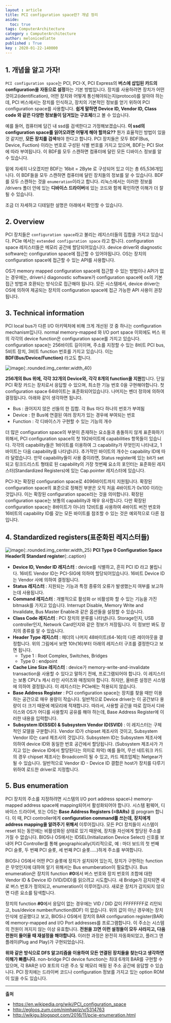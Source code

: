 ```yaml
---
layout : article
title: PCI configuration space란? 개념 정리
aside:
  toc: true
tags: ComputerArchitecture
category : ComputerArchitecture
author: melonicedlatte
published : True
key : 2020-01-22-140000
---
```


## 1. 개념을 알고 가자!
`PCI configuration space`는 PCI, PCI-X, PCI Express의 **버스에 삽입된 카드의 configuration을 자동으로 설정**하는 기본 방법입니다. 장치를 사용하려면 장치가 어떤 것이고(identification), 어떤 장치와 어떻게 통신해야되는지(protocol)를 알아야 하는데, PCI 버스에서는 장치를 인식하고, 장치의 기본적인 정보를 얻기 위하여 PCI configuration space를 사용합니다. **쉽게 말하면 Device ID, Vendor ID, Class code 와 같은 다양한 정보들이 담겨있는 구조체**라고 볼 수 있습니다.  

예를 들어, 컴퓨터에 담긴 내 ssd를 검색한다고 가정해보겠습니다. **이 ssd의 configuration space를 읽어오려면 어떻게 해야 할까요??** 뭔가 효율적인 방법이 있을 것 같지만, **모든 장치를 검색**해야 한다고 합니다. PCI 장치들은 모두 BDF(Bus, Device, Fuction) 이라는 번호로 구성된 식별 번호를 가지고 있으며, BDF는 PCI Slot에 따라 부여됩니다. 이 BDF를 모두 스캔하면 컴퓨터에 달린 모든 디바이스 정보를 알 수 있습니다. 

밑에 자세히 나오겠지만 BDF는 16bit = 2Byte 로 구성되어 있고 이는 총 65,536개입니다. 이 BDF들을 모두 스캔하면 컴퓨터에 달린 장치들의 정보를 알 수 있습니다. BDF를 모두 스캔하는 것을 `enumeration`이라고 합니다. 리눅스에서는 이러한 정보를 /drivers 폴더 안에 있는 **디바이스 드라이버**에 있는 코드와 함께 확인하면 이해가 더 잘 될 수 있습니다. 

조금 더 자세하고 디테일한 설명은 아래에서 확인할 수 있습니다.


## 2. Overview
PCI 장치들은 `configuration space`라고 불리는 레지스터들의 집합을 가지고 있습니다. PCIe 에서는 `extended configuration space` 라고 합니다. configuration space 레지스터들은 메모리 공간에 할당되어있습니다. device driver와 diagnostic software는 configuration space에 접근할 수 있어야됩니다. OS는 장치의 configuration space에 접근할 수 있는 API를 사용합니다.

OS가 memory mapped configuration space에 접근할 수 있는 방법이나 API가 없는 경우에는, driver나 diagonostic software가 configuration space에 os의 기본 접근 방법과 호환되는 방식으로 접근해야 됩니다. 모든 시스템에서, device driver는 OS에 의하여 제공되는 장치의 configuration space에 접근 가능한 API 사용이 권장됩니다.


## 3. Technical information
PCI local bus가 다른 I/O 아키텍처에 비해 크게 개선된 것 중 하나는 configuration mechanism입니다. normal memory-mapped 와 I/O port space 이외에도 버스 위의 각각의 device function은 configuration space를 가지고 있습니다. configuration space는 256바이트 길이이며, 주소를 지정할 수 있는 8비트 PCI bus, 5비트 장치, 3비트 function 번호를 가지고 있습니다. 이는 **BDF(Bus/Device/Function)** 라고도 합니다.

![image](/assets/images/202001/7F0336EB-E7A2-44F9-816A-CA94FCD561ED.png){:.rounded.img_center.width_40}

**256개의 Bus 위에, 각각 32개의 Device와, 각각 8개의 function을 지원**합니다. 단일 PCI 확장 카드는 장치로서 응답할 수 있으며, 최소한 기능 번호 0을 구현해야합니다. 첫 configuration space 64바이트는 표준화되어있습니다. 나머지는 벤더 정의에 의하여 결정됩니다. 아래와 같이 생각하면 됩니다.

- Bus : 끊어지지 않은 선들의 한 집합. 각 Bus 마다 하나의 번호가 부여됨
- Device : 한 Bus에 연결된 여러 장치가 있는 경우에 부여되는 번호
- Function : 각 디바이스가 구현할 수 있는 기능의 개수

더 많은 configuration space의 부분이 존재하는 요소들과 충돌하지 않게 표준화하기 위해서, PCI configuration space의 첫 192바이트에 capabilities 항목들이 있습니다. 각각의 capability들은 1바이트를 이용하여 그 capability가 무엇인지 나타내고, 1바이트는 다음 capability를 나타냅니다. 추가적인 바이트의 개수는 capability ID에 따라 달렸습니다. 만약 capability들이 사용 중이라면, Status register에 있는 bit가 set되고 링크드리스트 형태로 된 capability의 가장 첫번째 요소의 포인터는 표준화된 레지스터(Standardized Registers)에 있는 Cap.pointer 레지스터에 있습니다. 

PCI-X는 확장된 configuration space로 4096바이트까지 지원됩니다. 확장된 configuration space의 표준으로 정해진 부분은 오직 처음 4바이트가 0x100 이라는 것입니다. 이는 확장된 configuration space라는 것을 의미합니다. 확장된 configuration space는 보통의 capability과 매우 유사합니다. 다만 확장된 configuration space는 8바이트가 아니라 12비트를 사용하여 4바이트 버전 번호와 16비트의 capability ID를 갖는 모든 바이트를 참조할 수 있는 것은 예외적으로 다른 점입니다. 


## 4. Standardized registers(표준화된 레지스터들)
![image](/assets/images/202001/AA2C7852-8969-4940-A83D-10869851EAD1.png){:.rounded.img_center.width_25} 
**PCI Type 0 Configuration Space Header의 Standard register**{:.caption}

- **Device ID, Vendor ID 레지스터** : device를 식별하고, 흔히 PCI ID 라고 불립니다. 16비트 Vendor ID는 PCI-SIG에 의하여 할당되어있습니다. 16비트 Device ID는 Vendor 사에 의하여 결정됩니다. 
- **Status 레지스터** : 지원되는 기능과 특정 종류의 오류가 발생했는지 여부를 보고하는데 사용됩니다. 
- **Command 레지스터** : 개별적으로 활성화 or 비활성화 할 수 있는 기능을 가진 bitmask를 가지고 있습니다. Interrupt Disable, Memory Write and Invalidate, Bus Master Enable과 같은 옵션들을 설정할 수 있습니다. 
- **Class Code 레지스터** : PCI 장치의 분류를 나타냅니다. Storage인지, USB controller인지, Network Card인지와 같은 정보가 저장됩니다. 이 정보만 봐도 장치의 종류를 알 수 있습니다. 
- **Header Type 레지스터** : 헤더의 나머지 48바이트(64-16)의 다른 레이아웃을 결정합니다. 위의 그림에서 보면 10h(16)부터 아래의 레지스터 구조를 결정한다고 보면 됩니다. 
	- Type 1 : Root Complex, Switches, Bridges
	- Type 0 : endpoint
- **Cache Line Size 레지스터** : device가 memory-write-and-invalidate transaction을 사용할 수 있다고 말하기 전에, 프로그램되어야 합니다. 이 레지스터는 보통 CPU's 캐시 라인 사이즈와 매칭되야 합니다. 하지만, 올바른 설정은 시스템에 의하여 결정됩니다. 이 레지스터는 PCIe에는 적용되지 않습니다.
- **Base Address Register** : PCI configuration space는 장치를 찾을 때만 이용하는 공간으로 매우 용량이 작습니다. 일반적으로 Device driver는 이 공간보다 용량이 더 크기 때문에 메모리에 적재합니다. 따라서, 사용할 공간을 따로 잡아서 디바이스와 OS가 어디를 사용할지 공유를 해야 하는데, Base Address Register에 이러한 내용을 입력합니다. 
- **Subsystem ID(SSID) & Subsystem Vendor ID(SVID)** : 이 레지스터는 구체적인 모델을 구분합니다. Vendor ID가 chipset 제조사의 것이고, Subsystem Vendor ID는 card 제조사의 것입니다. Subsystem ID는 Subsystem 제조사에 의하여 device ID와 동일한 번호 공간에서 할당됩니다. (Subsystem 제조사가 가지고 있는 device ID에서 할당된다는 의미로 파악) 예를 들어, 무선 네트워크 카드의 경우 chipset 제조사는 Broadcom이 될 수 있고, 카드 제조업체는 Netgear가 될 수 있습니다. 일반적으로 Vendor ID - Device ID 결합은 host가 장치를 다루기 위하여 로드한 driver로 지정합니다. 


## 5. Bus enumeration
PCI 장치의 주소를 지정하려면 시스템의 I/O port address space나 memory-mapped address space에 mapping되어서 활성화되어야 합니다. 시스템 펌웨어, 디바이스 드라이버, 또는 OS는 **Base Address Registers (=BARs)** 를 program 합니다. 이 때, PCI controller에게 **configuration command를 쓰는데, 장치에게 address mapping을 알려주기 위해서** 이루어집니다. 모든 PCI 장치들이 시스템이 reset 되는 동안에는 비활성화된 상태로 있기 때문에, 장치들 자신에게 할당된 주소를 가질 수 없습니다. BIOS나 OS에서는 IDSEL(Initialization Device Select) 신호를 보내어 PCI Controller를 통해 geographically(지리적으로, 예 : 마더 보드의 첫 번째 PCI 슬롯, 두 번째 PCI 슬롯, 세 번째 PCI 슬롯.....)하게 주소를 부여합니다.

BIOS나 OS에서 어떤 PCI 슬롯에 장치가 설치되어 있는지, 장치가 구현하는 function은 무엇인지에 대하여 알기 위해서는 Bus enumberation이 필요합니다. Bus enumeration은 장치의 function **#0**에서 버스 번호와 장치 번호의 조합에 대한 Vendor ID & Device ID (VID/DID)를 읽으려고 시도합니다. 새 Bridge가 감지되면 새로 버스 번호가 정의되고, enumeration이 이루어집니다. 새로운 장치가 감지되지 않으면 다른 요소를 탐색합니다.

장치의 function **#0**에서 응답이 없는 경우에는 VID / DID 값이 FFFFFFFF로 리턴되고, bus/device number/function(BDF) 이 없습니다. 위의 값이 아닌 경우에는 장치 인식에 성공했다고 보고, BIOS나 OS에서 장치의 BAR configuration register(BAR)에 memory-mapped and I/O Port addresses를 프로그램합니다. 이 주소는 시스템의 전원이 꺼지지 않는 이상 유효합니다. **전원을 끄면 이런 설정들이 모두 사라지고, 다음 전원이 들어올 때 재설정을 해야합니다.** 이러한 과정은 완전히 자동화되었고, 플러그 앤 플레이(Plug and Play)가 구현되었습니다. 

**위와 같은 방식으로 DFS 알고리즘을 이용하여 모든 연결된 장치들을 찾는다고 생각하면 이해가 빠릅니다.**  non-bridge PCI device function는 최대 6개의 BAR를 구현할 수 있으며, 각 BAR은 I/O 포트의 다른 주소 및 메모리 매핑 된 주소 공간에 응답할 수 있습니다. PCI 장치에는 드라이버 코드나 configuration 정보를 가지고 있는 option ROM이 있을 수도 있습니다.


---
**출처**
- https://en.wikipedia.org/wiki/PCI_configuration_space
- http://egloos.zum.com/nimhaplz/v/5314763
- http://wikigu.blogspot.com/2016/11/pcie-enumeration.html
